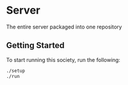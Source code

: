 # Server

The entire server packaged into one repository

## Getting Started

To start running this society, run the following:

```bash
./setup
./run
```

